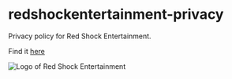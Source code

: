 # redshockentertainment-privacy
Privacy policy for Red Shock Entertainment.

Find it [here](https://github.com/red-shock/redshockentertainment-privacy/blob/main/privacy-policy.md)

![Logo of Red Shock Entertainment](https://i.ibb.co/MRwpT5P/rdshckmockup150.png)

